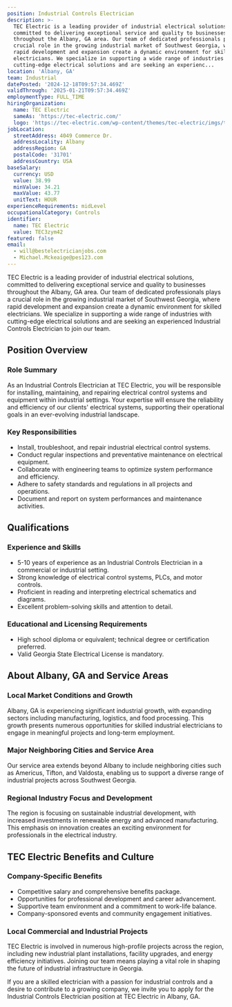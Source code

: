 ```yaml
---
position: Industrial Controls Electrician
description: >-
  TEC Electric is a leading provider of industrial electrical solutions,
  committed to delivering exceptional service and quality to businesses
  throughout the Albany, GA area. Our team of dedicated professionals plays a
  crucial role in the growing industrial market of Southwest Georgia, where
  rapid development and expansion create a dynamic environment for skilled
  electricians. We specialize in supporting a wide range of industries with
  cutting-edge electrical solutions and are seeking an experienc...
location: 'Albany, GA'
team: Industrial
datePosted: '2024-12-18T09:57:34.469Z'
validThrough: '2025-01-21T09:57:34.469Z'
employmentType: FULL_TIME
hiringOrganization:
  name: TEC Electric
  sameAs: 'https://tec-electric.com/'
  logo: 'https://tec-electric.com/wp-content/themes/tec-electric/imgs/tec-logo.png'
jobLocation:
  streetAddress: 4049 Commerce Dr.
  addressLocality: Albany
  addressRegion: GA
  postalCode: '31701'
  addressCountry: USA
baseSalary:
  currency: USD
  value: 38.99
  minValue: 34.21
  maxValue: 43.77
  unitText: HOUR
experienceRequirements: midLevel
occupationalCategory: Controls
identifier:
  name: TEC Electric
  value: TEC3zym42
featured: false
email:
  - will@bestelectricianjobs.com
  - Michael.Mckeaige@pes123.com
---
```




TEC Electric is a leading provider of industrial electrical solutions, committed to delivering exceptional service and quality to businesses throughout the Albany, GA area. Our team of dedicated professionals plays a crucial role in the growing industrial market of Southwest Georgia, where rapid development and expansion create a dynamic environment for skilled electricians. We specialize in supporting a wide range of industries with cutting-edge electrical solutions and are seeking an experienced Industrial Controls Electrician to join our team.

## Position Overview

### Role Summary
As an Industrial Controls Electrician at TEC Electric, you will be responsible for installing, maintaining, and repairing electrical control systems and equipment within industrial settings. Your expertise will ensure the reliability and efficiency of our clients' electrical systems, supporting their operational goals in an ever-evolving industrial landscape.

### Key Responsibilities
- Install, troubleshoot, and repair industrial electrical control systems.
- Conduct regular inspections and preventative maintenance on electrical equipment.
- Collaborate with engineering teams to optimize system performance and efficiency.
- Adhere to safety standards and regulations in all projects and operations.
- Document and report on system performances and maintenance activities.

## Qualifications

### Experience and Skills
- 5-10 years of experience as an Industrial Controls Electrician in a commercial or industrial setting.
- Strong knowledge of electrical control systems, PLCs, and motor controls.
- Proficient in reading and interpreting electrical schematics and diagrams.
- Excellent problem-solving skills and attention to detail.

### Educational and Licensing Requirements
- High school diploma or equivalent; technical degree or certification preferred.
- Valid Georgia State Electrical License is mandatory.

## About Albany, GA and Service Areas

### Local Market Conditions and Growth
Albany, GA is experiencing significant industrial growth, with expanding sectors including manufacturing, logistics, and food processing. This growth presents numerous opportunities for skilled industrial electricians to engage in meaningful projects and long-term employment.

### Major Neighboring Cities and Service Area
Our service area extends beyond Albany to include neighboring cities such as Americus, Tifton, and Valdosta, enabling us to support a diverse range of industrial projects across Southwest Georgia.

### Regional Industry Focus and Development
The region is focusing on sustainable industrial development, with increased investments in renewable energy and advanced manufacturing. This emphasis on innovation creates an exciting environment for professionals in the electrical industry.

## TEC Electric Benefits and Culture

### Company-Specific Benefits
- Competitive salary and comprehensive benefits package.
- Opportunities for professional development and career advancement.
- Supportive team environment and a commitment to work-life balance.
- Company-sponsored events and community engagement initiatives.

### Local Commercial and Industrial Projects
TEC Electric is involved in numerous high-profile projects across the region, including new industrial plant installations, facility upgrades, and energy efficiency initiatives. Joining our team means playing a vital role in shaping the future of industrial infrastructure in Georgia.

If you are a skilled electrician with a passion for industrial controls and a desire to contribute to a growing company, we invite you to apply for the Industrial Controls Electrician position at TEC Electric in Albany, GA.